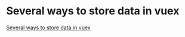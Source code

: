 # Several ways to store data in vuex
[Several ways to store data in vuex](https://aiwithcloud.com/2022/09/15/several_ways_to_store_data_in_vuex/)